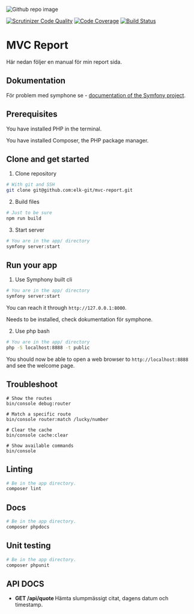 <!--
---
author: elk
---
-->

![Github repo image](https://i.redd.it/k9g5xxe3bcl21.jpg)

[![Scrutinizer Code Quality](https://scrutinizer-ci.com/g/elk-git/mvc-report/badges/quality-score.png?b=master)](https://scrutinizer-ci.com/g/elk-git/mvc-report/?branch=master)
[![Code Coverage](https://scrutinizer-ci.com/g/elk-git/mvc-report/badges/coverage.png?b=master)](https://scrutinizer-ci.com/g/elk-git/mvc-report/?branch=master)
[![Build Status](https://scrutinizer-ci.com/g/elk-git/mvc-report/badges/build.png?b=master)](https://scrutinizer-ci.com/g/elk-git/mvc-report/build-status/master)

MVC Report
====================

Här nedan följer en manual för min report sida.





Dokumentation
----------------------------

För problem med symphone se - [documentation of the Symfony project](https://symfony.com/doc/current).



Prerequisites
----------------------------

You have installed PHP in the terminal.

You have installed Composer, the PHP package manager.


Clone and get started
----------------------------

1. Clone repository
```bash
# With git and SSH
git clone git@github.com:elk-git/mvc-report.git
```

2. Build files
```bash
# Just to be sure
npm run build
```

3. Start server
```bash
# You are in the app/ directory
symfony server:start
```


Run your app
-----------------------

1. Use Symphony built cli
```bash
# You are in the app/ directory
symfony server:start
```
You can reach it through `http://127.0.0.1:8000`.

Needs to be installed, check dokumentation för symphone.



2. Use php bash

```bash
# You are in the app/ directory
php -S localhost:8888 -t public
```

You should now be able to open a web browser to `http://localhost:8888` and see the welcome page.


Troubleshoot
-----------------------
```
# Show the routes
bin/console debug:router

# Match a specific route
bin/console router:match /lucky/number

# Clear the cache
bin/console cache:clear

# Show available commands
bin/console
```

Linting
-----------------------
```bash
# Be in the app directory.
composer lint
```

Docs
-----------------------
```bash
# Be in the app directory.
composer phpdocs
```

Unit testing
-----------------------
```bash
# Be in the app directory.
composer phpunit
```


API DOCS
-----------------------

- <b> GET /api/quote </b> Hämta slumpmässigt citat, dagens datum och timestamp.
